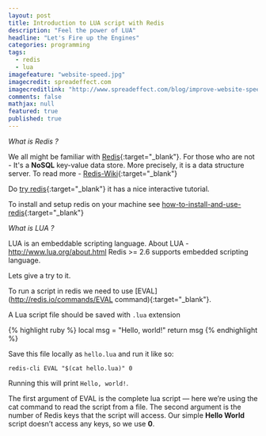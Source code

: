 ```yaml
---
layout: post
title: Introduction to LUA script with Redis
description: "Feel the power of LUA"
headline: "Let's Fire up the Engines"
categories: programming
tags:
  - redis
  - lua
imagefeature: "website-speed.jpg"
imagecredit: spreadeffect.com
imagecreditlink: "http://www.spreadeffect.com/blog/improve-website-speed/"
comments: false
mathjax: null
featured: true
published: true
---
```


*What is Redis ?*

We all might be familiar with [Redis](http://redis.io/){:target="_blank"}.
For those who are not - It's a **NoSQL** key-value data store. More precisely, it is a data structure server.
To read more - [Redis-Wiki](http://en.wikipedia.org/wiki/Redis_%28dbms%29){:target="_blank"}

Do [try redis](http://try.redis.io/){:target="_blank"} it has a nice interactive tutorial.

To install and setup redis on your machine see [how-to-install-and-use-redis](https://www.digitalocean.com/community/articles/how-to-install-and-use-redis){:target="_blank"}

*What is LUA ?*

LUA is an embeddable scripting language. About LUA - http://www.lua.org/about.html
Redis >= 2.6 supports embedded scripting language.

Lets give a try to it.

To run a script in redis we need to use [EVAL](http://redis.io/commands/EVAL command){:target="_blank"}.

A Lua script file should be saved with `.lua` extension

{% highlight ruby %}
local msg = "Hello, world!"
return msg
{% endhighlight %}

Save this file locally as `hello.lua` and run it like so:

`redis-cli EVAL "$(cat hello.lua)" 0`

Running this will print `Hello, world!`.

The first argument of EVAL is the complete lua script — here we’re using the cat command to read the script from a file. The second argument is the number of Redis keys that the script will access. Our simple **Hello World** script doesn’t access any keys, so we use **0**.